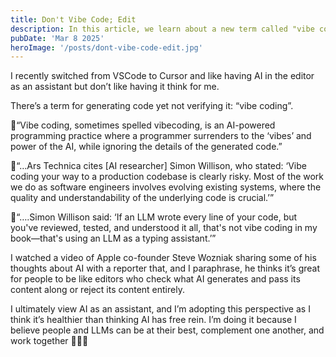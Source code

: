 ```yaml
---
title: Don't Vibe Code; Edit
description: In this article, we learn about a new term called "vibe coding", why it should be avoided, and what it's alternative should be.
pubDate: 'Mar 8 2025'
heroImage: '/posts/dont-vibe-code-edit.jpg'
---
```


I recently switched from VSCode to Cursor and like having AI in the editor as an assistant but don’t like having it think for me.

There’s a term for generating code yet not verifying it: “vibe coding”.

🔹“Vibe coding, sometimes spelled vibecoding, is an AI-powered programming practice where a programmer surrenders to the ‘vibes’ and power of the AI, while ignoring the details of the generated code.”

🔹“…Ars Technica cites [AI researcher] Simon Willison, who stated: ‘Vibe coding your way to a production codebase is clearly risky. Most of the work we do as software engineers involves evolving existing systems, where the quality and understandability of the underlying code is crucial.’”

🔹“….Simon Willison said: ‘If an LLM wrote every line of your code, but you've reviewed, tested, and understood it all, that's not vibe coding in my book—that's using an LLM as a typing assistant.’”

I watched a video of Apple co-founder Steve Wozniak sharing some of his thoughts about AI with a reporter that, and I paraphrase, he thinks it’s great for people to be like editors who check what AI generates and pass its content along or reject its content entirely.

I ultimately view AI as an assistant, and I’m adopting this perspective as I think it’s healthier than thinking AI has free rein. I’m doing it because I believe people and LLMs can be at their best, complement one another, and work together 🧑🤝🤖